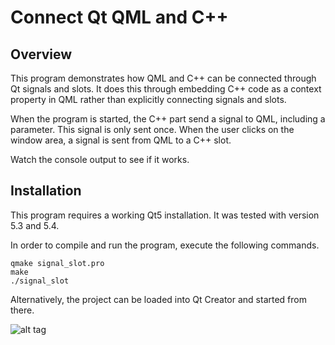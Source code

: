 Connect Qt QML and C++
======================

Overview
--------

This program demonstrates how QML and C++ can be connected through Qt signals
and slots. It does this through embedding C++ code as a context property in QML
rather than explicitly connecting signals and slots.

When the program is started, the C++ part send a signal to QML, including a
parameter. This signal is only sent once. When the user clicks on the window
area, a signal is sent from QML to a C++ slot.

Watch the console output to see if it works.

Installation
------------

This program requires a working Qt5 installation. It was tested with version 5.3 and 5.4.

In order to compile and run the program, execute the following commands.

~~~
qmake signal_slot.pro
make
./signal_slot
~~~

Alternatively, the project can be loaded into Qt Creator and started from there.

![alt tag](http://i.hizliresim.com/01aEQL.jpg)
